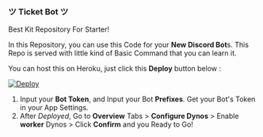 ### ツ Ticket Bot ツ
Best Kit Repository For Starter!

In this Repository, you can use this Code for your **New Discord Bot**s.
This Repo is served with little kind of Basic Command that you can learn it.

You can host this on Heroku, just click this **Deploy** button below :


<a href="https://heroku.com/deploy?template=https://github.com/GrimDesignsFiveM/The-Watchers-Ticket-Bot">
  <img src="https://www.herokucdn.com/deploy/button.svg" alt="Deploy">
</a>


1. Input your **Bot Token**, and Input your Bot **Prefixes**. Get your Bot's Token in your App Settings.
2. After *Deployed*, Go to **Overview** Tabs >  **Configure Dynos** > Enable **worker** Dynos > Click **Confirm**
and you Ready to Go!
